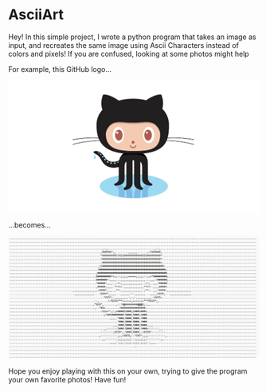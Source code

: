 # AsciiArt

Hey! In this simple project, I wrote a python program that takes an image as input, and recreates the same image using Ascii Characters instead of colors and pixels! If you are confused, looking at some photos might help

For example, this GitHub logo...

![alt text](octocat.png)

...becomes...

<p>
    <img src="asciiOctocat.png" width="auto" />
</p>

Hope you enjoy playing with this on your own, trying to give the program your own favorite photos! Have fun!
